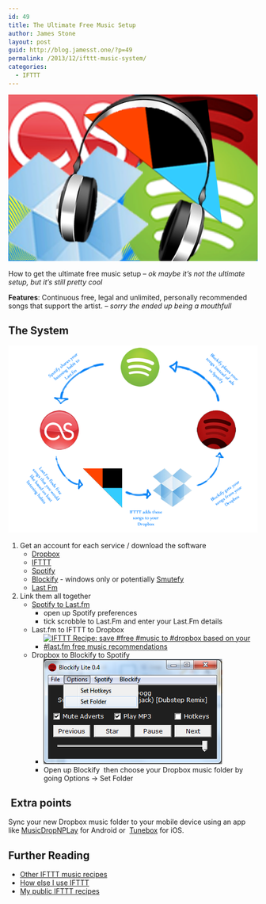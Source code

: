 ```yaml
---
id: 49
title: The Ultimate Free Music Setup
author: James Stone
layout: post
guid: http://blog.jamesst.one/?p=49
permalink: /2013/12/ifttt-music-system/
categories:
  - IFTTT
---
```


![Ultimate Music Cover](/post_assets/Ultimate-Music-Cover.png)

<p style="text-align: left;">
  How to get the ultimate free music setup &#8211; <em>ok maybe it&#8217;s not the ultimate setup, but it&#8217;s still pretty cool</em>
</p>

<p style="text-align: left;">
  <strong>Features</strong>: Continuous free, legal and unlimited, personally recommended songs that support the artist. &#8211; <em>sorry the ended up being a mouthfull</em>
</p>

<!--more-->

## The System

[![Ultimate Music Diagram](/post_assets/Ultimate-Music-Diagram.png)][1]



  1. Get an account for each service / download the software 
      * [Dropbox](http://dropbox.com)
      * [IFTTT](http://www.ifttt.com)
      * [Spotify](https://www.spotify.com/)
      * [Blockify](http://tribe.nu/Blockify.html) - windows only or potentially [Smutefy][2]
      * [Last Fm](http://www.last.fm)
  2. Link them all together 
      * [Spotify to Last.fm](http://www.guidingtech.com/16755/enable-last-fm-spotify-windows-mobile/)
          * open up Spotify preferences
          * tick scrobble to Last.Fm and enter your Last.Fm details
      * Last.fm to IFTTT to Dropbox 
          * <a class="embed_recipe embed_recipe-l_82" id="embed_recipe-70959" href="https://ifttt.com/view_embed_recipe/70959" target="_blank"><img alt="IFTTT Recipe: save #free #music to #dropbox  based on your  #last.fm free music recommendations " src="https://ifttt.com/recipe_embed_img/70959" width="370px" /></a>
      * Dropbox to Blockify to Spotify 
          * <img class="alignnone size-full wp-image-481" alt="Blockify" src="/post_assets/Blockify.png" width="361" height="212" />
          * Open up Blockify  then choose your Dropbox music folder by going Options -> Set Folder

##  Extra points

Sync your new Dropbox music folder to your mobile device using an app like <a href="https://play.google.com/store/apps/details?id=com.doublecore.musicdropnplay" target="_blank">MusicDropNPLay</a> for Android or  <a href="https://itunes.apple.com/us/app/tunebox-dropbox-music-player/id475688071" target="_blank">Tunebox</a> for iOS.

## Further Reading

  * [Other IFTTT music recipes][3]
  * [How else I use IFTTT][4]
  * [My public IFTTT recipes][5]


 [1]: /post_assets/Ultimate-Music-Diagram.png
 [2]: http://smutefy.inacho.es
 [3]: /2013/11/ifttt-spotify-playlist-dropbox/ "IFTTT: Spotify playlist to Dropbox"
 [4]: /2013/11/my-ifttt-recipes/ "How I use IFTTT"
 [5]: https://ifttt.com/p/jamesmstone
